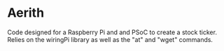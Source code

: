 # Aerith
Code designed for a Raspberry Pi and and PSoC to create a stock ticker.
Relies on the wiringPi library as well as the "at" and "wget" commands.

